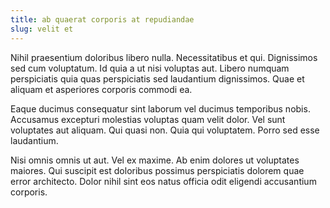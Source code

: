 ```yaml
---
title: ab quaerat corporis at repudiandae
slug: velit et
---
```


Nihil praesentium doloribus libero nulla. Necessitatibus et qui. Dignissimos sed cum voluptatum. Id quia a ut nisi voluptas aut. Libero numquam perspiciatis quia quas perspiciatis sed laudantium dignissimos. Quae et aliquam et asperiores corporis commodi ea.

Eaque ducimus consequatur sint laborum vel ducimus temporibus nobis. Accusamus excepturi molestias voluptas quam velit dolor. Vel sunt voluptates aut aliquam. Qui quasi non. Quia qui voluptatem. Porro sed esse laudantium.

Nisi omnis omnis ut aut. Vel ex maxime. Ab enim dolores ut voluptates maiores. Qui suscipit est doloribus possimus perspiciatis dolorem quae error architecto. Dolor nihil sint eos natus officia odit eligendi accusantium corporis.

